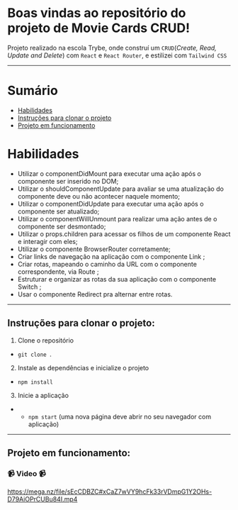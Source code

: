 # Boas vindas ao repositório do projeto de Movie Cards CRUD!
Projeto realizado na escola Trybe, onde construí um `CRUD`(_Create, Read, Update and Delete_) com `React` e `React Router`, e estilizei com `Tailwind CSS`

---

# Sumário

- [Habilidades](#habilidades)
- [Instruções para clonar o projeto](#instruções-para-clonar-o-projeto)
- [Projeto em funcionamento](#projeto-em-funcionamento)

# Habilidades

- Utilizar o componentDidMount para executar uma ação após o componente ser inserido no DOM;
- Utilizar o shouldComponentUpdate para avaliar se uma atualização do componente deve ou não acontecer naquele momento;
- Utilizar o componentDidUpdate para executar uma ação após o componente ser atualizado;
- Utilizar o componentWillUnmount para realizar uma ação antes de o componente ser desmontado;
- Utilizar o props.children para acessar os filhos de um componente React e interagir com eles;
- Utilizar o componente BrowserRouter corretamente;
- Criar links de navegação na aplicação com o componente Link ;
- Criar rotas, mapeando o caminho da URL com o componente correspondente, via Route ;
- Estruturar e organizar as rotas da sua aplicação com o componente Switch ;
- Usar o componente Redirect pra alternar entre rotas.

---

## Instruções para clonar o projeto:

1. Clone o repositório
  * `git clone `.

2. Instale as dependências e inicialize o projeto
  * `npm install`

3. Inicie a aplicação
  * * `npm start` (uma nova página deve abrir no seu navegador com aplicação)

---



## Projeto em funcionamento:

### 📹 Video 📹
https://mega.nz/file/sEcCDBZC#xCaZ7wVY9hcFk33rVDmpG1Y2OHs-D79AiOPrCUBu84I.mp4
